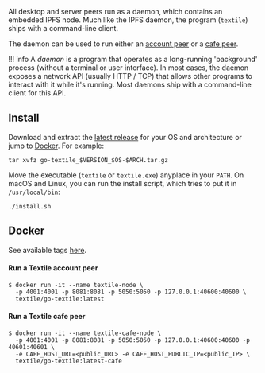 All desktop and server peers run as a daemon, which contains an embedded IPFS node. Much like the IPFS daemon, the program (`textile`) ships with a command-line client.

The daemon can be used to run either an [account peer](/learn/#account-peers) or a [cafe peer](/learn/#cafe-peers).

!!! info
    A _daemon_ is a program that operates as a long-running 'background' process (without a terminal or user interface). In most cases, the daemon exposes a network API (usually HTTP / TCP) that allows other programs to interact with it while it's running. Most daemons ship with a command-line client for this API.

## Install

Download and extract the [latest release](https://github.com/textileio/go-textile/releases/latest) for your OS and architecture or jump to [Docker](https://github.com/textileio/go-textile#docker). For example:

```
tar xvfz go-textile_$VERSION_$OS-$ARCH.tar.gz
```

Move the executable (`textile` or `textile.exe`) anyplace in your `PATH`. On macOS and Linux, you can run the install script, which tries to put it in `/usr/local/bin`:

```
./install.sh

```

## Docker

See available tags [here](https://hub.docker.com/r/textile/go-textile/tags).

#### Run a Textile account peer

    $ docker run -it --name textile-node \
      -p 4001:4001 -p 8081:8081 -p 5050:5050 -p 127.0.0.1:40600:40600 \
      textile/go-textile:latest

#### Run a Textile cafe peer

    $ docker run -it --name textile-cafe-node \
      -p 4001:4001 -p 8081:8081 -p 5050:5050 -p 127.0.0.1:40600:40600 -p 40601:40601 \
      -e CAFE_HOST_URL=<public_URL> -e CAFE_HOST_PUBLIC_IP=<public_IP> \
      textile/go-textile:latest-cafe

<br>

